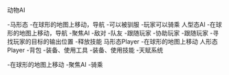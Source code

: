 动物AI
  
-马形态
  -在球形的地图上移动，导航
  -可以被驯服
  -玩家可以骑乘
人型态AI
  -在球形的地图上移动，导航
  -聚焦AI
  -敌对
  -队友
    -跟随玩家
    -协助玩家
      -跟随玩家
      -寻找玩家的目标的输出位置
      -释放技能
马形态Player
  -在球形的地图上移动
人形态Player
  -背包
  -装备、使用工具
  -装备、使用技能
  -天赋系统
  
  -在球形的地图上移动
  -聚焦AI
  -骑乘
